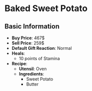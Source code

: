 # Baked Sweet Potato

## Basic Information

- **Buy Price**: 467$
- **Sell Price**: 259$
- **Default Gift Reaction**: Normal
- **Heals**:
  - 10 points of Stamina
- **Recipe**:
  - **Utensil**: Oven
  - **Ingredients**:
    - Sweet Potato
    - Butter